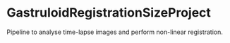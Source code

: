 # GastruloidRegistrationSizeProject
Pipeline to analyse time-lapse images and perform non-linear registration.
